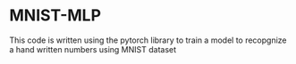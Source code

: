 # MNIST-MLP
This code is written using the pytorch library to train a model to recopgnize a hand written numbers using MNIST dataset
